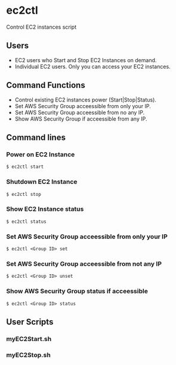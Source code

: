 ec2ctl
======

Control EC2 instances script


## Users

- EC2 users who Start and Stop EC2 Instances on demand.
- Individual EC2 users. Only you can access your EC2 instances.


## Command Functions

- Control existing EC2 instances power (Start|Stop|Status).
- Set AWS Security Group acceessible from only your IP.
- Set AWS Security Group acceessible from no any IP.
- Show AWS Security Group if acceessible from any IP.


## Command lines

### Power on EC2 Instance

```
$ ec2ctl start
```

### Shutdown EC2 Instance

```
$ ec2ctl stop
```

### Show EC2 Instance status

```
$ ec2ctl status
```

### Set AWS Security Group acceessible from only your IP

```
$ ec2ctl <Group ID> set
```

### Set AWS Security Group acceessible from not any IP

```
$ ec2ctl <Group ID> unset
```

### Show AWS Security Group status if acceessible

```
$ ec2ctl <Group ID> status
```


## User Scripts

### myEC2Start.sh

### myEC2Stop.sh






